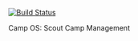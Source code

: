 [![Build Status](https://travis-ci.org/sl2017/campos.svg)](https://travis-ci.org/sl2017/campos)



Camp OS: Scout Camp Management
